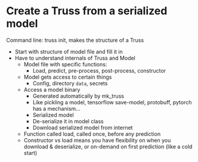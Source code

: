 # Create a Truss from a serialized model

Command line: truss init, makes the structure of a Truss

* Start with structure of model file and fill it in
* Have to understand internals of Truss and Model
    * Model file with specific functions:
        * Load, predict, pre-process, post-process, constructor
    * Model gets access to certain things
        * Config, directory `data`, secrets
    * Access a model binary
        * Generated automatically by mk_truss
        * Like pickling a model, tensorflow save-model, protobuff, pytorch has a mechanism...
        * Serialized model
        * De-serialize it in model class
        * Download serialized model from internet
    * Function called load, called once, before any prediction
    * Constructor vs load means you have flexibility on when you download & deserialize, or on-demand on first prediction (like a cold start)